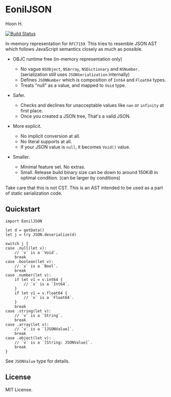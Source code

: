 EonilJSON
=========
Hoon H.

[![Build Status](https://travis-ci.org/eonil/json.swift.svg?branch=master)](https://travis-ci.org/eonil/json.swift)

In-memory representation for `RFC7159`.
This tries to resemble JSON AST which follows JavaScript 
semantics closely as much as possible.

- OBJC runtime free (in-memory representation only)
    - No vague `NSObject`, `NSArray`, `NSDictionary` and
        `NSNumber`. (serialization still uses 
        `JSONSerialization` internally)
    - Defines `JSONNumber` which is composition 
        of `Int64` and `Float64` types.
    - Treats "null" as a value, and mapped
        to `Void` type.

- Safer.
    - Checks and declines for unacceptable values like
        `nan` or `infinity` at first place.
    - Once you created a JSON tree, That's a valid JSON.
    
- More explicit. 
    - No implicit conversion at all. 
    - No literal supports at all.
    - If your JSON value is `null`, it becomes `Void()`
        value.

- Smaller.
    - Minimal feature set. No extras.
    - Small. Release build binary size can be down to around
        150KiB in optimal condition. (can be larger by conditions)

Take care that this is not CST. This is an AST intended to be
used as a part of static serialization code.

Quickstart
----------

    import EonilJSON
    
    let d = getData()
    let j = try JSON.deserialize(d)

    switch j {
    case .null(let v):
        // `v` is a `Void`.
        break
    case .boolean(let v):
        // `v` is a `Bool`.
        break
    case .number(let v):
        if let v1 = v.int64 {
            // `v` is a `Int64`.
        }
        if let v1 = v.float64 {
            // `v` is a `Float64`.
        }
        break
    case .string(let v):
        // `v` is a `String`.
        break
    case .array(let v):
        // `v` is a `[JSONValue]`.
        break
    case .object(let v):
        // `v` is a `[String: JSONValue]`.
        break
    }

See `JSONValue` type for details.



License
-------
MIT License.
